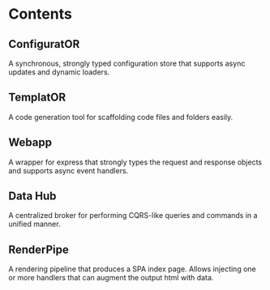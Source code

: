 # Contents

## ConfiguratOR
A synchronous, strongly typed configuration store that supports async updates and dynamic loaders.

## TemplatOR
A code generation tool for scaffolding code files and folders easily.

## Webapp
A wrapper for express that strongly types the request and response objects and supports async event handlers.

## Data Hub
A centralized broker for performing CQRS-like queries and commands in a unified manner.

## RenderPipe
A rendering pipeline that produces a SPA index page. Allows injecting one or more handlers that can augment the output html with data.
